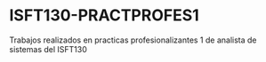 # ISFT130-PRACTPROFES1
Trabajos realizados en practicas profesionalizantes 1 de analista de sistemas del ISFT130
